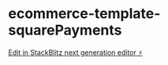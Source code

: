 # ecommerce-template-squarePayments

[Edit in StackBlitz next generation editor ⚡️](https://stackblitz.com/~/github.com/ruizTechServices/ecommerce-template-squarePayments)